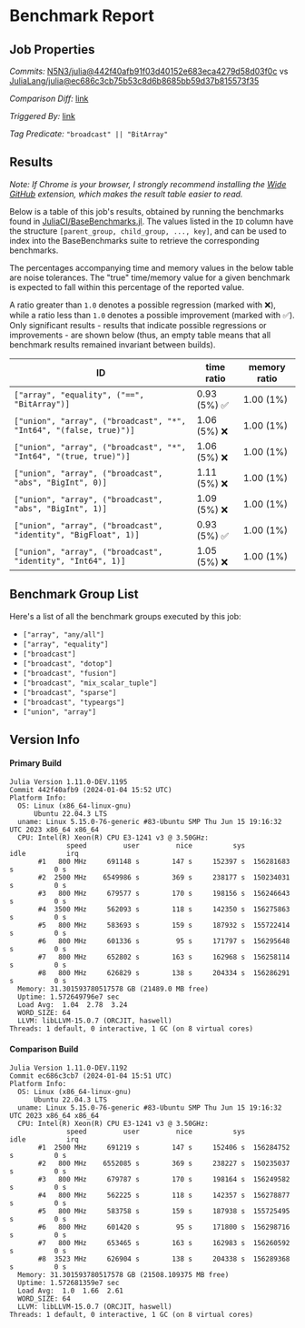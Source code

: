 # Benchmark Report

## Job Properties

*Commits:* [N5N3/julia@442f40afb91f03d40152e683eca4279d58d03f0c](https://github.com/N5N3/julia/commit/442f40afb91f03d40152e683eca4279d58d03f0c) vs [JuliaLang/julia@ec686c3cb75b53c8d6b8685bb59d37b815573f35](https://github.com/JuliaLang/julia/commit/ec686c3cb75b53c8d6b8685bb59d37b815573f35)

*Comparison Diff:* [link](https://github.com/JuliaLang/julia/compare/ec686c3cb75b53c8d6b8685bb59d37b815573f35..N5N3/julia:442f40afb91f03d40152e683eca4279d58d03f0c)

*Triggered By:* [link](https://github.com/JuliaLang/julia/pull/52736#issuecomment-1877342299)

*Tag Predicate:* `"broadcast" || "BitArray"`

## Results

*Note: If Chrome is your browser, I strongly recommend installing the [Wide GitHub](https://chrome.google.com/webstore/detail/wide-github/kaalofacklcidaampbokdplbklpeldpj?hl=en)
extension, which makes the result table easier to read.*

Below is a table of this job's results, obtained by running the benchmarks found in
[JuliaCI/BaseBenchmarks.jl](https://github.com/JuliaCI/BaseBenchmarks.jl). The values
listed in the `ID` column have the structure `[parent_group, child_group, ..., key]`,
and can be used to index into the BaseBenchmarks suite to retrieve the corresponding
benchmarks.

The percentages accompanying time and memory values in the below table are noise tolerances. The "true"
time/memory value for a given benchmark is expected to fall within this percentage of the reported value.

A ratio greater than `1.0` denotes a possible regression (marked with :x:), while a ratio less
than `1.0` denotes a possible improvement (marked with :white_check_mark:). Only significant results - results
that indicate possible regressions or improvements - are shown below (thus, an empty table means that all
benchmark results remained invariant between builds).

| ID | time ratio | memory ratio |
|----|------------|--------------|
| `["array", "equality", ("==", "BitArray")]` | 0.93 (5%) :white_check_mark: | 1.00 (1%)  |
| `["union", "array", ("broadcast", "*", "Int64", "(false, true)")]` | 1.06 (5%) :x: | 1.00 (1%)  |
| `["union", "array", ("broadcast", "*", "Int64", "(true, true)")]` | 1.06 (5%) :x: | 1.00 (1%)  |
| `["union", "array", ("broadcast", "abs", "BigInt", 0)]` | 1.11 (5%) :x: | 1.00 (1%)  |
| `["union", "array", ("broadcast", "abs", "BigInt", 1)]` | 1.09 (5%) :x: | 1.00 (1%)  |
| `["union", "array", ("broadcast", "identity", "BigFloat", 1)]` | 0.93 (5%) :white_check_mark: | 1.00 (1%)  |
| `["union", "array", ("broadcast", "identity", "Int64", 1)]` | 1.05 (5%) :x: | 1.00 (1%)  |

## Benchmark Group List

Here's a list of all the benchmark groups executed by this job:

- `["array", "any/all"]`
- `["array", "equality"]`
- `["broadcast"]`
- `["broadcast", "dotop"]`
- `["broadcast", "fusion"]`
- `["broadcast", "mix_scalar_tuple"]`
- `["broadcast", "sparse"]`
- `["broadcast", "typeargs"]`
- `["union", "array"]`

## Version Info

#### Primary Build

```
Julia Version 1.11.0-DEV.1195
Commit 442f40afb9 (2024-01-04 15:52 UTC)
Platform Info:
  OS: Linux (x86_64-linux-gnu)
      Ubuntu 22.04.3 LTS
  uname: Linux 5.15.0-76-generic #83-Ubuntu SMP Thu Jun 15 19:16:32 UTC 2023 x86_64 x86_64
  CPU: Intel(R) Xeon(R) CPU E3-1241 v3 @ 3.50GHz: 
              speed         user         nice          sys         idle          irq
       #1   800 MHz     691148 s        147 s     152397 s  156281683 s          0 s
       #2  2500 MHz    6549986 s        369 s     238177 s  150234031 s          0 s
       #3   800 MHz     679577 s        170 s     198156 s  156246643 s          0 s
       #4  3500 MHz     562093 s        118 s     142350 s  156275863 s          0 s
       #5   800 MHz     583693 s        159 s     187932 s  155722414 s          0 s
       #6   800 MHz     601336 s         95 s     171797 s  156295648 s          0 s
       #7   800 MHz     652802 s        163 s     162968 s  156258114 s          0 s
       #8   800 MHz     626829 s        138 s     204334 s  156286291 s          0 s
  Memory: 31.301593780517578 GB (21489.0 MB free)
  Uptime: 1.572649796e7 sec
  Load Avg:  1.04  2.78  3.24
  WORD_SIZE: 64
  LLVM: libLLVM-15.0.7 (ORCJIT, haswell)
Threads: 1 default, 0 interactive, 1 GC (on 8 virtual cores)

```

#### Comparison Build

```
Julia Version 1.11.0-DEV.1192
Commit ec686c3cb7 (2024-01-04 15:51 UTC)
Platform Info:
  OS: Linux (x86_64-linux-gnu)
      Ubuntu 22.04.3 LTS
  uname: Linux 5.15.0-76-generic #83-Ubuntu SMP Thu Jun 15 19:16:32 UTC 2023 x86_64 x86_64
  CPU: Intel(R) Xeon(R) CPU E3-1241 v3 @ 3.50GHz: 
              speed         user         nice          sys         idle          irq
       #1  2500 MHz     691219 s        147 s     152406 s  156284752 s          0 s
       #2   800 MHz    6552085 s        369 s     238227 s  150235037 s          0 s
       #3   800 MHz     679787 s        170 s     198164 s  156249582 s          0 s
       #4   800 MHz     562225 s        118 s     142357 s  156278877 s          0 s
       #5   800 MHz     583758 s        159 s     187938 s  155725495 s          0 s
       #6   800 MHz     601420 s         95 s     171800 s  156298716 s          0 s
       #7   800 MHz     653465 s        163 s     162983 s  156260592 s          0 s
       #8  3523 MHz     626904 s        138 s     204338 s  156289368 s          0 s
  Memory: 31.301593780517578 GB (21508.109375 MB free)
  Uptime: 1.572681359e7 sec
  Load Avg:  1.0  1.66  2.61
  WORD_SIZE: 64
  LLVM: libLLVM-15.0.7 (ORCJIT, haswell)
Threads: 1 default, 0 interactive, 1 GC (on 8 virtual cores)

```
